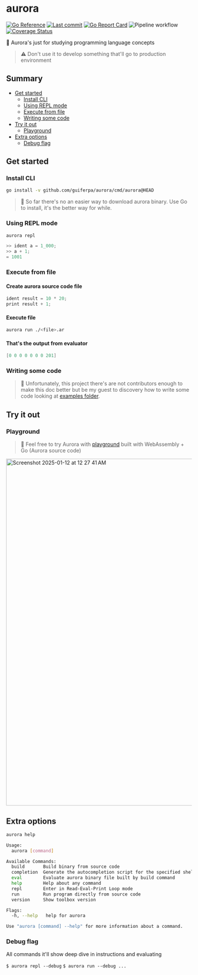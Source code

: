 # aurora

[![Go Reference](https://pkg.go.dev/badge/github.com/guiferpa/aurora.svg)](https://pkg.go.dev/github.com/guiferpa/aurora)
[![Last commit](https://img.shields.io/github/last-commit/guiferpa/aurora)](https://img.shields.io/github/last-commit/guiferpa/aurora)
[![Go Report Card](https://goreportcard.com/badge/github.com/guiferpa/aurora)](https://goreportcard.com/report/github.com/guiferpa/aurora)
![Pipeline workflow](https://github.com/guiferpa/aurora/actions/workflows/pipeline.yml/badge.svg)
[![Coverage Status](https://coveralls.io/repos/github/guiferpa/aurora/badge.svg?branch=main)](https://coveralls.io/github/guiferpa/aurora?branch=main)

🌌 Aurora's just for studying programming language concepts

> ⚠ Don't use it to develop something that'll go to production environment

## Summary

- [Get started](#get-started)
  - [Install CLI](#install-cli)
  - [Using REPL mode](#using-repl-mode)
  - [Execute from file](#execute-from-file)
  - [Writing some code](#writing-some-code)
- [Try it out](#try-it-out)
  - [Playground](#playground)
- [Extra options](#extra-options)
  - [Debug flag](#debug-flag)

## Get started

### Install CLI
```sh
go install -v github.com/guiferpa/aurora/cmd/aurora@HEAD
```
> 🎈 So far there's no an easier way to download aurora binary. Use Go to install, it's the better way for while.

### Using REPL mode

```sh
aurora repl
```

```java
>> ident a = 1_000;
>> a + 1;
= 1001
```

### Execute from file

#### Create aurora source code file

```java
ident result = 10 * 20;
print result + 1;
```

#### Execute file

```sh
aurora run ./<file>.ar
```

#### That's the output from evaluator
```java
[0 0 0 0 0 0 0 201]
```

### Writing some code
> 🎈 Unfortunately, this project there's are not contributors enough to make this doc better but be my guest to discovery how to write some code looking at [examples folder](/examples).

## Try it out

### Playground
> 🚀 Feel free to try Aurora with [playground](https://guiferpa.github.io/aurora) built with WebAssembly + Go (Aurora source code)
<img width="942" alt="Screenshot 2025-01-12 at 12 27 41 AM" src="https://github.com/user-attachments/assets/51f073de-1fde-4a68-9cf8-b608b5b83032" />

## Extra options

```sh
aurora help

Usage:
  aurora [command]

Available Commands:
  build       Build binary from source code
  completion  Generate the autocompletion script for the specified shell
  eval        Evaluate aurora binary file built by build command
  help        Help about any command
  repl        Enter in Read-Eval-Print Loop mode
  run         Run program directly from source code
  version     Show toolbox version

Flags:
  -h, --help   help for aurora

Use "aurora [command] --help" for more information about a command.
```

### Debug flag

All commands it'll show deep dive in instructions and evaluating

`$ aurora repl --debug`
`$ aurora run --debug ...`
